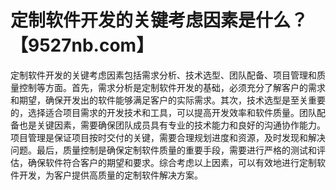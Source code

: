 # 定制软件开发的关键考虑因素是什么？【9527nb.com】

定制软件开发的关键考虑因素包括需求分析、技术选型、团队配备、项目管理和质量控制等方面。首先，需求分析是定制软件开发的基础，必须充分了解客户的需求和期望，确保开发出的软件能够满足客户的实际需求。其次，技术选型是至关重要的，选择适合项目需求的开发技术和工具，可以提高开发效率和软件质量。团队配备也是关键因素，需要确保团队成员具有专业的技术能力和良好的沟通协作能力。项目管理是保证项目按时交付的关键，需要合理规划进度和资源，及时发现和解决问题。最后，质量控制是确保定制软件质量的重要手段，需要进行严格的测试和评估，确保软件符合客户的期望和要求。综合考虑以上因素，可以有效地进行定制软件开发，为客户提供高质量的定制软件解决方案。